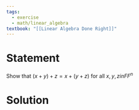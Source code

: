 ```yaml
---
tags:
  - exercise
  - math/linear_algebra
textbook: "[[Linear Algebra Done Right]]"
---
```

# Statement
Show that $(x + y) + z = x + (y + z)$ for all $x, y, z in FF^n$
# Solution